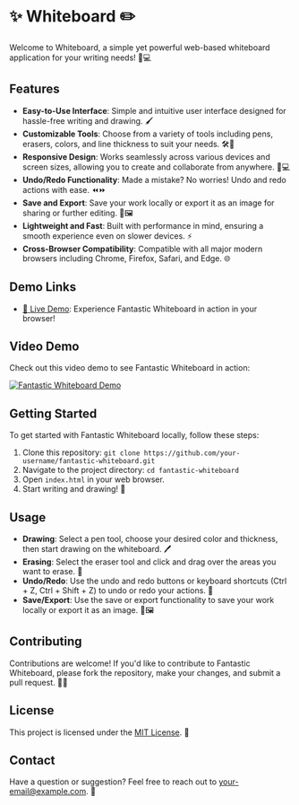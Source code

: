 # ✨  Whiteboard ✏️

Welcome to  Whiteboard, a simple yet powerful web-based whiteboard application for your writing needs! 🎨💻

## Features

- **Easy-to-Use Interface**: Simple and intuitive user interface designed for hassle-free writing and drawing. 🖌️
- **Customizable Tools**: Choose from a variety of tools including pens, erasers, colors, and line thickness to suit your needs. 🛠️🌈
- **Responsive Design**: Works seamlessly across various devices and screen sizes, allowing you to create and collaborate from anywhere. 📱💻
- **Undo/Redo Functionality**: Made a mistake? No worries! Undo and redo actions with ease. ⏪⏩
- **Save and Export**: Save your work locally or export it as an image for sharing or further editing. 💾🖼️
- **Lightweight and Fast**: Built with performance in mind, ensuring a smooth experience even on slower devices. ⚡
- **Cross-Browser Compatibility**: Compatible with all major modern browsers including Chrome, Firefox, Safari, and Edge. 🌐

## Demo Links

- [👀 Live Demo](https://your-whiteboard-demo-url.com): Experience Fantastic Whiteboard in action in your browser!

## Video Demo

Check out this video demo to see Fantastic Whiteboard in action:

[![Fantastic Whiteboard Demo](https://img.youtube.com/vi/YOUR_VIDEO_ID_HERE/0.jpg)](https://www.youtube.com/watch?v=YOUR_VIDEO_ID_HERE)

## Getting Started

To get started with Fantastic Whiteboard locally, follow these steps:

1. Clone this repository: `git clone https://github.com/your-username/fantastic-whiteboard.git`
2. Navigate to the project directory: `cd fantastic-whiteboard`
3. Open `index.html` in your web browser.
4. Start writing and drawing! 🚀

## Usage

- **Drawing**: Select a pen tool, choose your desired color and thickness, then start drawing on the whiteboard. 🖊️
- **Erasing**: Select the eraser tool and click and drag over the areas you want to erase. 🧽
- **Undo/Redo**: Use the undo and redo buttons or keyboard shortcuts (Ctrl + Z, Ctrl + Shift + Z) to undo or redo your actions. 🔁
- **Save/Export**: Use the save or export functionality to save your work locally or export it as an image. 💾🖼️

## Contributing

Contributions are welcome! If you'd like to contribute to Fantastic Whiteboard, please fork the repository, make your changes, and submit a pull request. 🤝🚀

## License

This project is licensed under the [MIT License](LICENSE). 📝

## Contact

Have a question or suggestion? Feel free to reach out to [your-email@example.com](mailto:your-email@example.com). 📧
